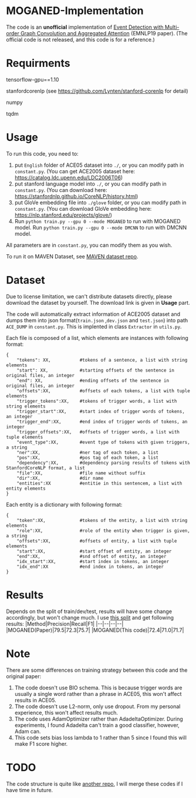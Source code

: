 # MOGANED-Implementation
The code is an **unofficial** implementation of [Event Detection with Multi-order Graph Convolution and Aggregated Attention](https://www.aclweb.org/anthology/D19-1582/) (EMNLP19 paper). (The official code is not released, and this code is for a reference.)

# Requirments
tensorflow-gpu==1.10

stanfordcorenlp (see https://github.com/Lynten/stanford-corenlp for detail)

numpy

tqdm

# Usage
To run this code, you need to:
1. put ```English``` folder of ACE05 dataset into ```./```, or you can modify path in ```constant.py```. (You can get ACE2005 dataset here: https://catalog.ldc.upenn.edu/LDC2006T06)
2. put stanford language model into ```./```, or you can modify path in ```constant.py```. (You can download here: https://stanfordnlp.github.io/CoreNLP/history.html)
3. put GloVe embedding file into ```./glove``` folder, or you can modify path in ```constant.py```. (You can download GloVe embedding here: https://nlp.stanford.edu/projects/glove/)
4. Run ```python train.py --gpu 0 --mode MOGANED``` to run with MOGANED model.  Run ```python train.py --gpu 0 --mode DMCNN``` to run with DMCNN model.

All parameters are in ```constant.py```, you can modify them as you wish.

To run it on MAVEN Dataset, see [MAVEN dataset repo](https://github.com/THU-KEG/MAVEN-dataset/).

# Dataset
Due to license limitation, we can't distribute datasets directly, please download the dataset by yourself. The download link is given in **Usage** part.

The code will automatically extract information of ACE2005 dataset and dumps them into json format(```train.json``` ,```dev.json``` and ```test.json```) into path ```ACE_DUMP``` in ```constant.py```. This is implented in class ```Extractor``` in ```utils.py```.

Each file is composed of a list, which elements are instances with following format:
```
{
    "tokens": XX,           #tokens of a sentence, a list with string elements
    "start": XX,            #starting offsets of the sentence in original files, an integer
    "end": XX,              #ending offsets of the sentence in original files, an integer
    "offsets":XX,           #offsets of each tokens, a list with tuple elements
    "trigger_tokens":XX,    #tokens of trigger words, a list with string elements
    "trigger_start":XX,     #start index of trigger words of tokens, an integer
    "trigger_end":XX,       #end index of trigger words of tokens, an integer
    "trigger_offsets":XX,   #offsets of trigger words, a list with tuple elements
    "event_type":XX,        #event type of tokens with given triggers, a string
    "ner":XX,               #ner tag of each token, a list
    "pos":XX,               #pos tag of each token, a list
    "dependency":XX,        #dependency parsing results of tokens with StanfordCoreNLP format, a list
    "file":XX,              #file name without suffix
    "dir":XX,               #dir name
    "entities":XX           #entitie in this sentencem, a list with entity elements
}
```


Each entity is a dictionary with following format:
```
{
    "token":XX,             #tokens of the entity, a list with string elements
    "role":XX,              #role of the entity when trigger is given, a string
    "offsets":XX,           #offsets of entity, a list with tuple elements
    "start":XX,             #start offset of entity, an integer
    "end":XX,               #snd offset of entity, an integer
    "idx_start":XX,         #start index in tokens, an integer
    "idx_end":XX            #end index in tokens, an integer
}
```
# Results
Depends on the split of train/dev/test, results will have some change accordingly, but won't change much.
I use [this split](https://github.com/thunlp/HMEAE/blob/master/logs/split.json) and get following results:
|Method|Precision|Recall|F1|
|--|--|--|--|
|MOGANED(Paper)|79.5|72.3|75.7|
|MOGANED(This code)|72.4|71.0|71.7|

# Note
There are some differences on training strategy between this code and the original paper:
1. The code doesn't use BIO schema. This is because trigger words are usually a single word rather than a phrase in ACE05, this won't affect results in ACE05.
2. The code doesn't use L2-norm, only use dropout. From my personal experience, this won't affect results much. 
3. The code uses AdamOptimizer rather than AdadeltaOptimizer. During experiments, I found Adadelta can't train a good classifier, however, Adam can. 
4. This code sets bias loss lambda to 1 rather than 5 since I found this will make F1 score higher.

# TODO
The code structure is quite like [another repo](https://github.com/thunlp/HMEAE), I will merge these codes if I have time in future.
